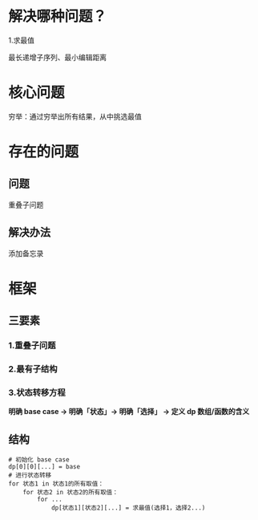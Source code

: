 # 解决哪种问题？

1.求最值

最长递增子序列、最小编辑距离

# 核心问题

穷举：通过穷举出所有结果，从中挑选最值

# 存在的问题

## 问题

重叠子问题

## 解决办法

添加备忘录

# 框架

## 三要素

### 1.重叠子问题

### 2.最有子结构

### 3.状态转移方程

**明确 base case -> 明确「状态」-> 明确「选择」 -> 定义 dp 数组/函数的含义**

## 结构

```
# 初始化 base case
dp[0][0][...] = base
# 进行状态转移
for 状态1 in 状态1的所有取值：
    for 状态2 in 状态2的所有取值：
        for ...
            dp[状态1][状态2][...] = 求最值(选择1，选择2...)
```
